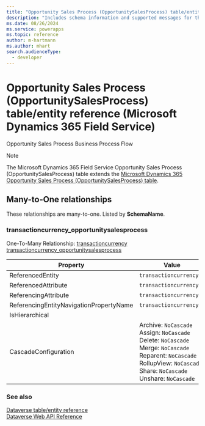 ```yaml
---
title: "Opportunity Sales Process (OpportunitySalesProcess) table/entity reference (Microsoft Dynamics 365 Field Service)"
description: "Includes schema information and supported messages for the Opportunity Sales Process (OpportunitySalesProcess) table/entity with Microsoft Dynamics 365 Field Service."
ms.date: 08/26/2024
ms.service: powerapps
ms.topic: reference
author: m-hartmann
ms.author: mhart
search.audienceType: 
  - developer
---
```


# Opportunity Sales Process (OpportunitySalesProcess) table/entity reference (Microsoft Dynamics 365 Field Service)

Opportunity Sales Process Business Process Flow

> [!NOTE]
> The Microsoft Dynamics 365 Field Service Opportunity Sales Process (OpportunitySalesProcess) table extends the [Microsoft Dynamics 365 Opportunity Sales Process (OpportunitySalesProcess) table](/dynamics365/developer/entities/opportunitysalesprocess).




## Many-to-One relationships

These relationships are many-to-one. Listed by **SchemaName**.

### <a name="BKMK_transactioncurrency_opportunitysalesprocess"></a> transactioncurrency_opportunitysalesprocess

One-To-Many Relationship: [transactioncurrency transactioncurrency_opportunitysalesprocess](transactioncurrency.md#BKMK_transactioncurrency_opportunitysalesprocess)

|Property|Value|
|---|---|
|ReferencedEntity|`transactioncurrency`|
|ReferencedAttribute|`transactioncurrencyid`|
|ReferencingAttribute|`transactioncurrencyid`|
|ReferencingEntityNavigationPropertyName|`transactioncurrencyid`|
|IsHierarchical||
|CascadeConfiguration|Archive: `NoCascade`<br />Assign: `NoCascade`<br />Delete: `NoCascade`<br />Merge: `NoCascade`<br />Reparent: `NoCascade`<br />RollupView: `NoCascade`<br />Share: `NoCascade`<br />Unshare: `NoCascade`|



### See also

[Dataverse table/entity reference](../about-entity-reference.md)  
[Dataverse Web API Reference](/power-apps/developer/data-platform/webapi/reference/about)   

